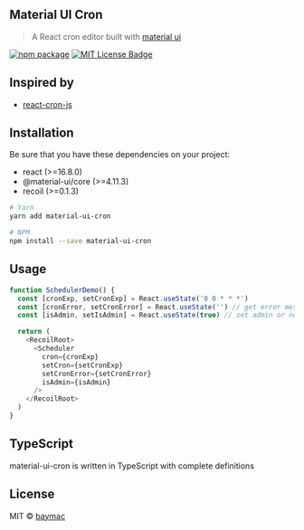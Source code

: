 ## Material UI Cron

> A React cron editor built with [material ui](https://material-ui.com/)

[![npm package](https://img.shields.io/npm/v/material-ui-cron/latest.svg)](https://www.npmjs.com/package/material-ui-cron)
[![MIT License Badge](https://img.shields.io/badge/license-MIT-blue.svg)](https://github.com/baymac/material-ui-cron/blob/master/LICENSE.md)

## Inspired by

- [react-cron-js](https://github.com/xrutayisire/react-js-cron)

## Installation

Be sure that you have these dependencies on your project:

- react (>=16.8.0)
- @material-ui/core (>=4.11.3)
- recoil (>=0.1.3)

```bash
# Yarn
yarn add material-ui-cron

# NPM
npm install --save material-ui-cron
```

## Usage

```javascript
function SchedulerDemo() {
  const [cronExp, setCronExp] = React.useState('0 0 * * *')
  const [cronError, setCronError] = React.useState('') // get error message if cron is invalid
  const [isAdmin, setIsAdmin] = React.useState(true) // set admin or non-admin to enable or disable high frequency scheduling (more than once a day)

  return (
    <RecoilRoot>
      <Scheduler
        cron={cronExp}
        setCron={setCronExp}
        setCronError={setCronError}
        isAdmin={isAdmin}
      />
    </RecoilRoot>
  )
}
```

## TypeScript

material-ui-cron is written in TypeScript with complete definitions

## License

MIT © [baymac](https://github.com/baymac)
